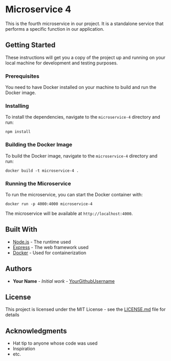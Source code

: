 # Microservice 4

This is the fourth microservice in our project. It is a standalone service that performs a specific function in our application.

## Getting Started

These instructions will get you a copy of the project up and running on your local machine for development and testing purposes.

### Prerequisites

You need to have Docker installed on your machine to build and run the Docker image.

### Installing

To install the dependencies, navigate to the `microservice-4` directory and run:

```
npm install
```

### Building the Docker Image

To build the Docker image, navigate to the `microservice-4` directory and run:

```
docker build -t microservice-4 .
```

### Running the Microservice

To run the microservice, you can start the Docker container with:

```
docker run -p 4000:4000 microservice-4
```

The microservice will be available at `http://localhost:4000`.

## Built With

* [Node.js](https://nodejs.org/) - The runtime used
* [Express](https://expressjs.com/) - The web framework used
* [Docker](https://www.docker.com/) - Used for containerization

## Authors

* **Your Name** - *Initial work* - [YourGithubUsername](https://github.com/YourGithubUsername)

## License

This project is licensed under the MIT License - see the [LICENSE.md](LICENSE.md) file for details

## Acknowledgments

* Hat tip to anyone whose code was used
* Inspiration
* etc.